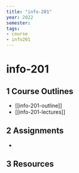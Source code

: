 ```yaml
---
title: "info-201"
year: 2022
semester: 
tags: 
- course 
- info201
---
```


# info-201

## 1 Course Outlines

- [[info-201-outline]]
- [[info-201-lectures]]

## 2 Assignments

- 

## 3 Resources

